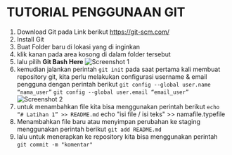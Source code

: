 # TUTORIAL PENGGUNAAN GIT

1. Download Git pada Link berikut https://git-scm.com/
2. Install Git
3. Buat Folder baru di lokasi yang di inginkan
4. klik kanan pada area kosong di dalam folder tersebut
5. lalu pilih **Git Bash Here**
![Screenshot 1](image/SS1.png)
6. kemudian jalankan perintah ` git init `
    pada saat pertama kali membuat repository git, kita perlu melakukan configurasi username & email pengguna dengan perintah berikut
    `git config --global user.name “nama_user”`
    `git config --global user.email “email_user”`
    ![Screenshot 2](image/SS2.png)
7. untuk menambahkan file kita bisa menggunakan perintah berikut
    `echo “# Latihan 1” >> README.md`
         echo "isi file / isi teks" >> namafile.typefile
8.  Menambahkan file baru atau menyimpan perubahan ke staging menggunakan perintah berikut
    `git add README.md`
9. lalu untuk menerapkan ke repository kita bisa menggunakan perintah 
    `git commit -m "komentar"`